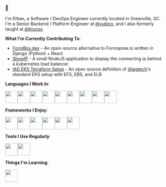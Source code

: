### 👋

I'm Ethan, a Software / DevOps Engineer currently located in Greenville, SC.  I'm a Senior Backend / Platform Engineer at [@yubico](https://github.com/yubico), and I also formerly taught at [@bjucps](https://github.com/bjucps).

**What I'm Currently Contributing To**:

- [FormBox.dev](https://github.com/ethantmcgee/formbox) - An open-source alternative to Formspree.io written in Django (Python) + React
- [ShowIP](https://github.com/ethantmcgee/showip) - A small NodeJS application to display the connecting ip behind a kubernetes load balancer
- [IAG EKS Terraform Setup](https://github.com/iagtech/eks-definition) - An open source definition of [@iagtech](https://github.com/iagtech)'s standard EKS setup with EFS, EBS, and ELB

**Languages I Work In**:

<div style="display: flex;">
  <img src="https://cdn.jsdelivr.net/gh/devicons/devicon/icons/java/java-original-wordmark.svg" width="40" />
  <img src="https://cdn.jsdelivr.net/gh/devicons/devicon/icons/kotlin/kotlin-original-wordmark.svg" width="40" />
  <img src="https://cdn.jsdelivr.net/gh/devicons/devicon/icons/scala/scala-original-wordmark.svg" width="40" />
  <img src="https://cdn.jsdelivr.net/gh/devicons/devicon/icons/clojure/clojure-original.svg" width="40" />
  <img src="https://cdn.jsdelivr.net/gh/devicons/devicon/icons/javascript/javascript-original.svg" width="40" />
  <img src="https://cdn.jsdelivr.net/gh/devicons/devicon/icons/typescript/typescript-original.svg" width="40" />
  <img src="https://cdn.jsdelivr.net/gh/devicons/devicon/icons/python/python-original-wordmark.svg" width="40" />
  <img src="https://cdn.jsdelivr.net/gh/devicons/devicon/icons/ruby/ruby-original-wordmark.svg" width="40" />
  <img src="https://cdn.jsdelivr.net/gh/devicons/devicon/icons/csharp/csharp-plain.svg" width="40" />
</div>

**Frameworks I Enjoy**:

<div style="display: flex;">
  <img src="https://cdn.jsdelivr.net/gh/devicons/devicon/icons/spring/spring-original-wordmark.svg" width="40" />
  <img src="https://cdn.jsdelivr.net/gh/devicons/devicon/icons/django/django-plain-wordmark.svg" width="40" />
  <img src="https://cdn.jsdelivr.net/gh/devicons/devicon/icons/rails/rails-original-wordmark.svg" width="40" />
  <img src="https://cdn.jsdelivr.net/gh/devicons/devicon/icons/react/react-original-wordmark.svg" width="40" />
  <img src="https://cdn.jsdelivr.net/gh/devicons/devicon/icons/vuejs/vuejs-original-wordmark.svg" width="40" />                
  <img src="https://cdn.jsdelivr.net/gh/devicons/devicon/icons/tailwindcss/tailwindcss-original-wordmark.svg" width="40" />
</div>

**Tools I Use Regularly**:

<div style="display: flex;">
  <img src="https://cdn.jsdelivr.net/gh/devicons/devicon/icons/ansible/ansible-original-wordmark.svg" width="40" />
  <img src="https://cdn.jsdelivr.net/gh/devicons/devicon/icons/terraform/terraform-original-wordmark.svg" width="40" />
</div>

**Things I'm Learning**:

<div style="display: flex;">
  <img src="https://cdn.jsdelivr.net/gh/devicons/devicon/icons/rust/rust-original.svg" width="40" />        
</div>
